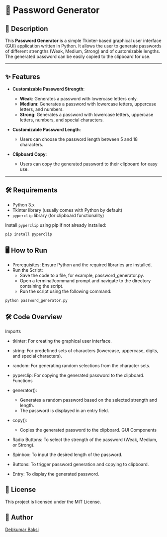 # 🔐 Password Generator

## 📜 Description

This **Password Generator** is a simple Tkinter-based graphical user interface (GUI) application written in Python. It allows the user to generate passwords of different strengths (Weak, Medium, Strong) and of customizable lengths. The generated password can be easily copied to the clipboard for use.

---

## ✨ Features

- **Customizable Password Strength**:
  - **Weak**: Generates a password with lowercase letters only.
  - **Medium**: Generates a password with lowercase letters, uppercase letters, and numbers.
  - **Strong**: Generates a password with lowercase letters, uppercase letters, numbers, and special characters.

- **Customizable Password Length**:
  - Users can choose the password length between 5 and 18 characters.

- **Clipboard Copy**:
  - Users can copy the generated password to their clipboard for easy use.

---

## 🛠️ Requirements

- Python 3.x
- Tkinter library (usually comes with Python by default)
- `pyperclip` library (for clipboard functionality)

Install `pyperclip` using pip if not already installed:

```bash
pip install pyperclip
```
## 🖥️ How to Run
- Prerequisites: Ensure Python and the required libraries are installed.
- Run the Script:
  - Save the code to a file, for example, password_generator.py.
  - Open a terminal/command prompt and navigate to the directory containing the script.
  - Run the script using the following command:
```bash
python password_generator.py
```
## 🛠️ Code Overview
Imports
- tkinter: For creating the graphical user interface.
- string: For predefined sets of characters (lowercase, uppercase, digits, and special characters).
- random: For generating random selections from the character sets.
- pyperclip: For copying the generated password to the clipboard.
Functions
- generator():

  - Generates a random password based on the selected strength and length.
  - The password is displayed in an entry field.
- copy():

  - Copies the generated password to the clipboard.
GUI Components
- Radio Buttons: To select the strength of the password (Weak, Medium, or Strong).
- Spinbox: To input the desired length of the password.
- Buttons: To trigger password generation and copying to clipboard.
- Entry: To display the generated password.

## 📂 License
This project is licensed under the MIT License.

## 👤 Author
[Debkumar Baksi](https://www.linkedin.com/in/debkumar-baksi-269738279/)
